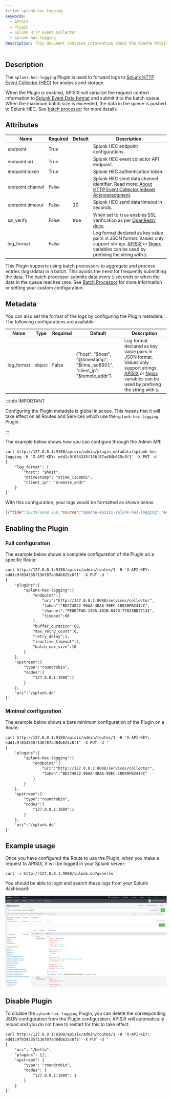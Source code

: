 ```yaml
---
title: splunk-hec-logging
keywords:
  - APISIX
  - Plugin
  - Splunk HTTP Event Collector
  - splunk-hec-logging
description: This document contains information about the Apache APISIX splunk-hec-logging Plugin.
---
```


<!--
#
# Licensed to the Apache Software Foundation (ASF) under one or more
# contributor license agreements.  See the NOTICE file distributed with
# this work for additional information regarding copyright ownership.
# The ASF licenses this file to You under the Apache License, Version 2.0
# (the "License"); you may not use this file except in compliance with
# the License.  You may obtain a copy of the License at
#
#     http://www.apache.org/licenses/LICENSE-2.0
#
# Unless required by applicable law or agreed to in writing, software
# distributed under the License is distributed on an "AS IS" BASIS,
# WITHOUT WARRANTIES OR CONDITIONS OF ANY KIND, either express or implied.
# See the License for the specific language governing permissions and
# limitations under the License.
#
-->

## Description

The `splunk-hec-logging` Plugin is used to forward logs to [Splunk HTTP Event Collector (HEC)](https://docs.splunk.com/Documentation/Splunk/8.2.6/Data/UsetheHTTPEventCollector) for analysis and storage.

When the Plugin is enabled, APISIX will serialize the request context information to [Splunk Event Data format](https://docs.splunk.com/Documentation/Splunk/latest/Data/FormateventsforHTTPEventCollector#Event_metadata) and submit it to the batch queue. When the maximum batch size is exceeded, the data in the queue is pushed to Splunk HEC. See [batch processor](../batch-processor.md) for more details.

## Attributes

| Name             | Required | Default | Description                                                                                                                                                                      |
|------------------|----------|---------|----------------------------------------------------------------------------------------------------------------------------------------------------------------------------------|
| endpoint         | True     |         | Splunk HEC endpoint configurations.                                                                                                                                              |
| endpoint.uri     | True     |         | Splunk HEC event collector API endpoint.                                                                                                                                         |
| endpoint.token   | True     |         | Splunk HEC authentication token.                                                                                                                                                 |
| endpoint.channel | False    |         | Splunk HEC send data channel identifier. Read more: [About HTTP Event Collector Indexer Acknowledgment](https://docs.splunk.com/Documentation/Splunk/8.2.3/Data/AboutHECIDXAck). |
| endpoint.timeout | False    | 10      | Splunk HEC send data timeout in seconds.                                                                                                                                         |
| ssl_verify       | False    | true    | When set to `true` enables SSL verification as per [OpenResty docs](https://github.com/openresty/lua-nginx-module#tcpsocksslhandshake).                                          |
| log_format       | False    |                             | Log format declared as key value pairs in JSON format. Values only support strings. [APISIX](../apisix-variable.md) or [Nginx](http://nginx.org/en/docs/varindex.html) variables can be used by prefixing the string with `$`. |

This Plugin supports using batch processors to aggregate and process entries (logs/data) in a batch. This avoids the need for frequently submitting the data. The batch processor submits data every `5` seconds or when the data in the queue reaches `1000`. See [Batch Processor](../batch-processor.md#configuration) for more information or setting your custom configuration.

## Metadata

You can also set the format of the logs by configuring the Plugin metadata. The following configurations are available:

| Name       | Type   | Required | Default                                                                       | Description                                                                                                                                                                                                                                             |
| ---------- | ------ | -------- | ----------------------------------------------------------------------------- | ------------------------------------------------------------------------------------------------------------------------------------------------------------------------------------------------------------------------------------------------------- |
| log_format | object | False    | {"host": "$host", "@timestamp": "$time_iso8601", "client_ip": "$remote_addr"} | Log format declared as key value pairs in JSON format. Values only support strings. [APISIX](../apisix-variable.md) or [Nginx](http://nginx.org/en/docs/varindex.html) variables can be used by prefixing the string with `$`. |

:::info IMPORTANT

Configuring the Plugin metadata is global in scope. This means that it will take effect on all Routes and Services which use the `splunk-hec-logging` Plugin.

:::

The example below shows how you can configure through the Admin API:

```shell
curl http://127.0.0.1:9180/apisix/admin/plugin_metadata/splunk-hec-logging -H 'X-API-KEY: edd1c9f034335f136f87ad84b625c8f1' -X PUT -d '
{
    "log_format": {
        "host": "$host",
        "@timestamp": "$time_iso8601",
        "client_ip": "$remote_addr"
    }
}'
```

With this configuration, your logs would be formatted as shown below:

```json
[{"time":1673976669.269,"source":"apache-apisix-splunk-hec-logging","event":{"host":"localhost","client_ip":"127.0.0.1","@timestamp":"2023-01-09T14:47:25+08:00","route_id":"1"},"host":"DESKTOP-2022Q8F-wsl","sourcetype":"_json"}]
```

## Enabling the Plugin

### Full configuration

The example below shows a complete configuration of the Plugin on a specific Route:

```shell
curl http://127.0.0.1:9180/apisix/admin/routes/1 -H 'X-API-KEY: edd1c9f034335f136f87ad84b625c8f1' -X PUT -d '
{
    "plugins":{
        "splunk-hec-logging":{
            "endpoint":{
                "uri":"http://127.0.0.1:8088/services/collector",
                "token":"BD274822-96AA-4DA6-90EC-18940FB2414C",
                "channel":"FE0ECFAD-13D5-401B-847D-77833BD77131",
                "timeout":60
            },
            "buffer_duration":60,
            "max_retry_count":0,
            "retry_delay":1,
            "inactive_timeout":2,
            "batch_max_size":10
        }
    },
    "upstream":{
        "type":"roundrobin",
        "nodes":{
            "127.0.0.1:1980":1
        }
    },
    "uri":"/splunk.do"
}'
```

### Minimal configuration

The example below shows a bare minimum configuration of the Plugin on a Route:

```shell
curl http://127.0.0.1:9180/apisix/admin/routes/1 -H 'X-API-KEY: edd1c9f034335f136f87ad84b625c8f1' -X PUT -d '
{
    "plugins":{
        "splunk-hec-logging":{
            "endpoint":{
                "uri":"http://127.0.0.1:8088/services/collector",
                "token":"BD274822-96AA-4DA6-90EC-18940FB2414C"
            }
        }
    },
    "upstream":{
        "type":"roundrobin",
        "nodes":{
            "127.0.0.1:1980":1
        }
    },
    "uri":"/splunk.do"
}'
```

## Example usage

Once you have configured the Route to use the Plugin, when you make a request to APISIX, it will be logged in your Splunk server:

```shell
curl -i http://127.0.0.1:9080/splunk.do?q=hello
```

You should be able to login and search these logs from your Splunk dashboard:

![splunk hec search view](../../../assets/images/plugin/splunk-hec-admin-en.png)

## Disable Plugin

To disable the `splunk-hec-logging` Plugin, you can delete the corresponding JSON configuration from the Plugin configuration. APISIX will automatically reload and you do not have to restart for this to take effect.

```shell
curl http://127.0.0.1:9180/apisix/admin/routes/1 -H 'X-API-KEY: edd1c9f034335f136f87ad84b625c8f1' -X PUT -d '
{
    "uri": "/hello",
    "plugins": {},
    "upstream": {
        "type": "roundrobin",
        "nodes": {
            "127.0.0.1:1980": 1
        }
    }
}'
```
